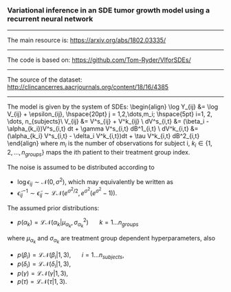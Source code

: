 ### Variational inference in an SDE tumor growth model using a recurrent neural network
***
The main resource is: https://arxiv.org/abs/1802.03335/
***
The code is based on: https://github.com/Tom-Ryder/VIforSDEs/
***
The source of the dataset: http://clincancerres.aacrjournals.org/content/18/16/4385
***
The model is given by the system of SDEs:
\begin{align}
\log Y_{ij} &=  \log V_{ij} + \epsilon_{ij}, \hspace{20pt} j = 1,2,\dots,m_i; \hspace{5pt} i=1, 2, \dots, n_{subjects}\\
V_{ij} &= V^s_{ij} + V^k_{ij} \\
dV^s_{i,t} &= (\beta_i - \alpha_{k_i})V^s_{i,t} dt + \gamma V^s_{i,t} dB^1_{i,t} \\
dV^k_{i,t} &= (\alpha_{k_i} V^s_{i,t} - \delta_i  V^k_{i,t})dt + \tau V^k_{i,t} dB^2_{i,t}
\end{align}
where $m_i$ is the number of observations for subject i, $k_i \in \{1,2,\dots, n_{groups}\}$ maps the ith patient to their treatment group index.

The noise is assumed to be distributed according to
- $\log \epsilon_{ij} \sim \mathcal{N}(0, \sigma^2),$
which may equivalently be written as
- $\tilde{\epsilon}_{ij}^{-1} \sim \tilde{\epsilon}_{ij} \sim \mathcal{LN}\left(e^{\sigma^2/2}, e^{\sigma^2}(e^{\sigma^2}-1)\right).$

The assumed prior distributions:
- $p(\alpha_k) = \mathcal{LN}(\alpha_k |\mu_{\alpha_k}, \sigma^2_{\alpha_k}) \hspace{20pt} k=1\dots n_{groups}$

where $\mu_{\alpha_k}$ and $\sigma_{\alpha_k}$ are treatment group dependent hyperparameters, also
- $p(\beta_i) = \mathcal{LN}(\beta_i | 1, 3), \hspace{20pt} i=1\dots n_{subjects},$
- $p(\delta_i) = \mathcal{LN}(\delta_i | 1, 3),$
- $p(\gamma) = \mathcal{LN}(\gamma | 1, 3),$
- $p(\tau) = \mathcal{LN}(\tau | 1, 3).$